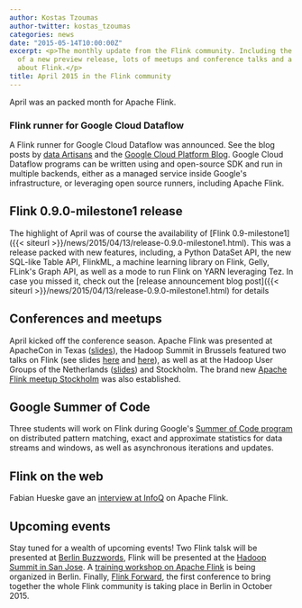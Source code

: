 ```yaml
---
author: Kostas Tzoumas
author-twitter: kostas_tzoumas
categories: news
date: "2015-05-14T10:00:00Z"
excerpt: <p>The monthly update from the Flink community. Including the availability
  of a new preview release, lots of meetups and conference talks and a great interview
  about Flink.</p>
title: April 2015 in the Flink community
---
```



April was an packed month for Apache Flink. 

### Flink runner for Google Cloud Dataflow

A Flink runner for Google Cloud Dataflow was announced. See the blog
posts by [data Artisans](http://data-artisans.com/announcing-google-cloud-dataflow-on-flink-and-easy-flink-deployment-on-google-cloud/) and
the [Google Cloud Platform Blog](http://googlecloudplatform.blogspot.de/2015/03/announcing-Google-Cloud-Dataflow-runner-for-Apache-Flink.html).
Google Cloud Dataflow programs can be written using and open-source
SDK and run in multiple backends, either as a managed service inside
Google's infrastructure, or leveraging open source runners,
including Apache Flink.


## Flink 0.9.0-milestone1 release

The highlight of April was of course the availability of [Flink 0.9-milestone1]({{< siteurl >}}/news/2015/04/13/release-0.9.0-milestone1.html). This was a release packed with new features, including, a Python DataSet API, the new SQL-like Table API, FlinkML, a machine learning library on Flink, Gelly, FLink's Graph API, as well as a mode to run Flink on YARN leveraging Tez. In case you missed it, check out the [release announcement blog post]({{< siteurl >}}/news/2015/04/13/release-0.9.0-milestone1.html) for details

## Conferences and meetups

April kicked off the conference season. Apache Flink was presented at ApacheCon in Texas ([slides](http://www.slideshare.net/fhueske/apache-flink)), the Hadoop Summit in Brussels featured two talks on Flink (see slides [here](http://www.slideshare.net/AljoschaKrettek/data-analysis-with-apache-flink-hadoop-summit-2015) and [here](http://www.slideshare.net/GyulaFra/flink-streaming-hadoopsummit)), as well as at the Hadoop User Groups of the Netherlands ([slides](http://www.slideshare.net/stephanewen1/apache-flink-overview-and-use-cases-at-prehadoop-summit-meetups)) and Stockholm. The brand new [Apache Flink meetup Stockholm](http://www.meetup.com/Apache-Flink-Stockholm/) was also established.

## Google Summer of Code

Three students will work on Flink during Google's [Summer of Code program](https://www.google-melange.com/gsoc/homepage/google/gsoc2015) on distributed pattern matching, exact and approximate statistics for data streams and windows, as well as asynchronous iterations and updates.

## Flink on the web

Fabian Hueske gave an [interview at InfoQ](http://www.infoq.com/news/2015/04/hueske-apache-flink?utm_campaign=infoq_content&utm_source=infoq&utm_medium=feed&utm_term=global) on Apache Flink. 

## Upcoming events

Stay tuned for a wealth of upcoming events! Two Flink talsk will be presented at [Berlin Buzzwords](http://berlinbuzzwords.de/15/sessions), Flink will be presented at the [Hadoop Summit in San Jose](http://2015.hadoopsummit.org/san-jose/). A [training workshop on Apache Flink](http://www.meetup.com/Apache-Flink-Meetup/events/220557545/) is being organized in Berlin. Finally, [Flink Forward](http://2015.flink-forward.org/), the first conference to bring together the whole Flink community is taking place in Berlin in October 2015.
